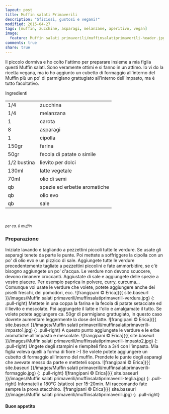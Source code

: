 ```yaml
---
layout: post
title: Muffin salati Primaverili
description: "Sfiziosi, gustosi e vegani!"
modified: 2015-04-27
tags: [muffin, zucchine, asparagi, melanzane, aperitivo, vegan]
image:
  feature: Muffin salati primaverili/muffinsalatiprimaverili-header.jpg
comments: true
share: true
---
```


Il piccolo dormiva e ho colto l'attimo per preparare insieme a mia figlia questi Muffin salati. Sono veramente ottimi e si fanno in un attimo. Io vi do la ricetta vegana, ma io ho aggiunto un cubetto di formaggio all'interno del Muffin più un po' di parmigiano grattugiato all'interno dell'impasto, ma è tutto facoltativo.


<div class="ingredients">
  <div class="ingredients-title">Ingredienti</div>
  <table>
    <tbody>
      <tr>
        <td>1/4</td>
        <td>zucchina</td>
      </tr>
      <tr>
        <td>1/4</td>
        <td>melanzana</td>
      </tr>
      <tr>
        <td>1</td>
        <td>carota</td>
      </tr>
      <tr>
        <td>8</td>
        <td>asparagi</td>
      </tr>
      <tr>
        <td>1</td>
        <td>cipolla</td>
      </tr>
      <tr>
        <td>150gr</td>
        <td>farina</td>
      </tr>
      <tr>
        <td>50gr</td>
        <td>fecola di patate o simile</td>
      </tr>
      <tr>
        <td>1/2 bustina</td>
        <td>lievito per dolci</td>
      </tr>
      <tr>
        <td>130ml</td>
        <td>latte vegetale</td>
      </tr>
      <tr>
        <td>70ml</td>
        <td>olio di semi</td>
      </tr>
      <tr>
        <td>qb</td>
        <td>spezie ed erbette aromatiche</td>
      </tr>
      <tr>
        <td>qb</td>
        <td>olio evo</td>
      </tr>
      <tr> 
        <td>qb</td>
        <td>sale</td>
      </tr>
    </tbody>
  </table>
  <br></br>
  <i class="pull-right" style="font-size: 80%;">per ca. 8 muffin</i>
</div>


<h3>
  <font color="grey">
    <i class="icon-cogs"></i>
  </font> Preparazione
</h3>

Iniziate lavando e tagliando a pezzettini piccoli tutte le verdure. Se usate gli asparagi tenete da parte le punte. Poi mettete a soffriggere la cipolla con un po' di olio evo e un pizzico di sale. Aggiungete tutte le verdure precedentemente tagliate a pezzettini piccolini e fate ammorbidire, se c'è bisogno aggiungete un po' d'acqua. Le verdure non devono scuocere, devono rimanere croccanti. Aggiustate di sale e aggiungete delle spezie a vostro piacere. Per esempio paprica in polvere, curry, curcuma... Comunque voi usate le verdure che volete, potete aggiungere anche dei piselli freschi, dei pomodori, ecc.
![frangipani © Erica]({{ site.baseurl }}/images/Muffin salati primaverili/muffinsalatiprimaverili-verdura.jpg)
{: .pull-right}
Mettete in una coppa la farina e la fecola di patate setacciate ed il lievito e mescolate. Poi aggiungete il latte e l'olio e amalgamate il tutto. Se volete potete aggiungere ca. 50gr di parmigiano grattugiato, in questo caso dovrete aumentare leggermente la dose del latte.
![frangipani © Erica]({{ site.baseurl }}/images/Muffin salati primaverili/muffinsalatiprimaverili-impasto1.jpg)
{: .pull-right}
A questo punto aggiungete le verdure e le erbe aromatiche all'impasto e mescolate.
![frangipani © Erica]({{ site.baseurl }}/images/Muffin salati primaverili/muffinsalatiprimaverili-impasto2.jpg)
{: .pull-right}
Ungete degli stampini e riempiteli fino a 3/4 con l'impasto. Mia figlia voleva quelli a forma di fiore :-) Se volete potete aggiungere un cubetto di formaggio all'interno del muffin. Prendete le punte degli asparagi che avevate messo da parte e metteteli sopra. 
![frangipani © Erica]({{ site.baseurl }}/images/Muffin salati primaverili/muffinsalatiprimaverili-formaggio.jpg)
{: .pull-right}
![frangipani © Erica]({{ site.baseurl }}/images/Muffin salati primaverili/muffinsalatiprimaverili-teglia.jpg)
{: .pull-right}
Infornateli a 180°C (statico) per 15-20min. Mi raccomando fate sempre la prova stecchino.
![frangipani © Erica]({{ site.baseurl }}/images/Muffin salati primaverili/muffinsalatiprimaverili.jpg)
{: .pull-right}

<h4>Buon appetito
  <font color="red">
    <i class="icon-smile"></i>
  </font>
</h4>
